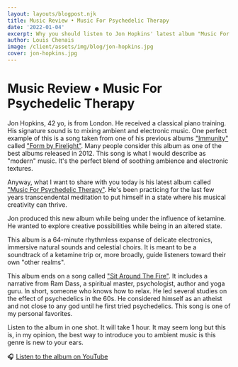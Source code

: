 ```yaml
---
layout: layouts/blogpost.njk
title: Music Review • Music For Psychedelic Therapy
date: '2022-01-04'
excerpt: Why you should listen to Jon Hopkins' latest album "Music For Psychedelic Therapy" 
author: Louis Chenais
image: /client/assets/img/blog/jon-hopkins.jpg
cover: jon-hopkins.jpg
---
```

# Music Review • Music For Psychedelic Therapy

Jon Hopkins, 42 yo, is from London. He received a classical piano training. His signature sound is to mixing ambient and electronic music. One perfect example of this is a song taken from one of his previous albums ["Immunity"](https://www.discogs.com/master/562454-Jon-Hopkins-Immunity) called ["Form by Firelight"](https://www.youtube.com/watch?v=9Ae4BxKC7cQ). Many people consider this album as one of the best albums released in 2012. This song is what I would describe as "modern" music. It's the perfect blend of soothing ambience and electronic textures.

Anyway, what I want to share with you today is his latest album called ["Music For Psychedelic Therapy"](https://jonhopkins.bandcamp.com/album/music-for-psychedelic-therapy). He's been practicing for the last few years transcendental meditation to put himself in a state where his musical creativity can thrive.

Jon produced this new album while being under the influence of ketamine. He wanted to explore creative possibilities while being in an altered state.

This album is a 64-minute rhythmless expanse of delicate electronics, immersive natural sounds and celestial choirs. It is meant to be a soundtrack of a ketamine trip or, more broadly, guide listeners toward their own "other realms".

This album ends on a song called ["Sit Around The Fire"](https://www.youtube.com/watch?v=3G4kCi_ldr8). It includes a narrative from Ram Dass, a spiritual master, psychologist, author and yoga guru. In short, someone who knows how to relax. He led several studies on the effect of psychedelics in the 60s. He considered himself as an atheist and not close to any god until he first tried psychedelics. This song is one of my personal favorites. 

Listen to the album in one shot. It will take 1 hour. It may seem long but this is, in my opinion, the best way to introduce you to ambient music is this genre is new to your ears. 

🎧 [Listen to the album on YouTube](https://www.youtube.com/playlist?list=OLAK5uy_nygXZjUpwQJ0j2Ojs0FkzuZflDM2lUh1M)
